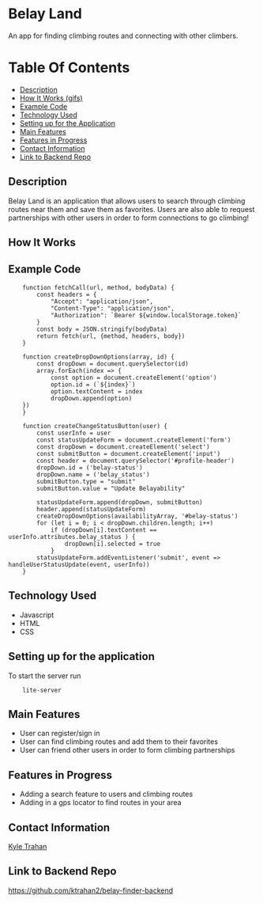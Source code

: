 # Belay Land

An app for finding climbing routes and connecting with other climbers. 

# Table Of Contents 
- [Description](https://github.com/ktrahan2/belayer-finder-frontend#description)
- [How It Works (gifs)](https://github.com/ktrahan2/belayer-finder-frontend#howitworks)
- [Example Code](https://github.com/sbrook13ktrahan2/belayer-finder-frontend#example-code)
- [Technology Used](https://github.com/ktrahan2/belayer-finder-frontend#technology-used)
- [Setting up for the Application](https://github.com/ktrahan2/belayer-finder-frontend#setting-up-for-the-application)
- [Main Features](https://github.com/ktrahan2/belayer-finder-frontend#main-features)
- [Features in Progress](https://github.com/ktrahan2/belayer-finder-frontend#features-in-progress)
- [Contact Information](https://github.com/ktrahan2/belayer-finder-frontend#contact-information)
- [Link to Backend Repo](https://github.com/ktrahan2/belayer-finder-frontend#link-to-backend-repo)

## Description

Belay Land is an application that allows users to search through climbing routes near them and save them as favorites. Users are also able to request partnerships with other users in order to form connections to go climbing! 

## How It Works

## Example Code 
```
    function fetchCall(url, method, bodyData) {
        const headers = {
            "Accept": "application/json",
            "Content-Type": "application/json",
            "Authorization": `Bearer ${window.localStorage.token}`
        }
        const body = JSON.stringify(bodyData)
        return fetch(url, {method, headers, body})
    }
```
```
    function createDropDownOptions(array, id) {
        const dropDown = document.querySelector(id)
        array.forEach(index => {
            const option = document.createElement('option')
            option.id = (`${index}`)
            option.textContent = index
            dropDown.append(option)
    })
    }
```
```
    function createChangeStatusButton(user) {
        const userInfo = user
        const statusUpdateForm = document.createElement('form')
        const dropDown = document.createElement('select')
        const submitButton = document.createElement('input')
        const header = document.querySelector('#profile-header')
        dropDown.id = ('belay-status')
        dropDown.name = ('belay_status')
        submitButton.type = "submit"
        submitButton.value = "Update Belayability"

        statusUpdateForm.append(dropDown, submitButton)
        header.append(statusUpdateForm)
        createDropDownOptions(availabilityArray, '#belay-status')
        for (let i = 0; i < dropDown.children.length; i++)
            if (dropDown[i].textContent == userInfo.attributes.belay_status ) {
                dropDown[i].selected = true
            }
        statusUpdateForm.addEventListener('submit', event => handleUserStatusUpdate(event, userInfo))
    }
```

## Technology Used

- Javascript
- HTML
- CSS


## Setting up for the application

To start the server run

``` 
    lite-server 
```

## Main Features

- User can register/sign in
- User can find climbing routes and add them to their favorites
- User can friend other users in order to form climbing partnerships

## Features in Progress

- Adding a search feature to users and climbing routes
- Adding in a gps locator to find routes in your area

## Contact Information

[Kyle Trahan](https://www.linkedin.com/in/kyle-trahan-8384678b/)

## Link to Backend Repo

https://github.com/ktrahan2/belay-finder-backend

